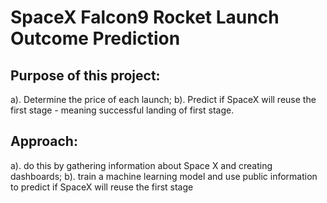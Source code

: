 # SpaceX Falcon9 Rocket Launch Outcome Prediction
## Purpose of this project: 
  a). Determine the price of each launch; 
  b). Predict if SpaceX will reuse the first stage - meaning successful landing of first stage.
## Approach: 
  a). do this by gathering information about Space X and creating dashboards;
  b). train a machine learning model and use public information to predict if SpaceX will reuse the first stage
